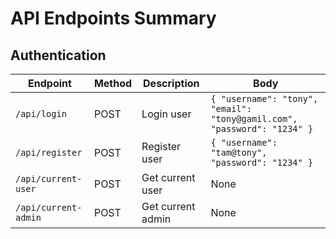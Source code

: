 # API Endpoints Summary

## Authentication
| Endpoint                            | Method | Description        | Body                                                 |
|-------------------------------------|--------|--------------------|------------------------------------------------------|
| `/api/login`                        | POST   | Login user         | `{ "username": "tony", "email": "tony@gamil.com", "password": "1234" }`         |
| `/api/register`                     | POST   | Register user      | `{ "username": "tam@tony", "password": "1234" }`         |
| `/api/current-user`                 | POST   | Get current user   | None                                                 |
| `/api/current-admin`                | POST   | Get current admin  | None                                                 |
